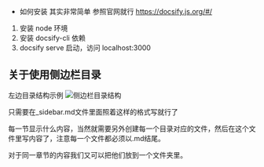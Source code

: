 - 如何安装
  其实非常简单 参照官网就行
  https://docsify.js.org/#/

1. 安装 node 环境
2. 安装 docsify-cli 依赖
3. docsify serve 启动，访问 localhost:3000

## 关于使用侧边栏目录
左边目录结构示例
![侧边栏目录结构](https://upload-images.jianshu.io/upload_images/3971414-5ba4ad255f5d878f.png)

只需要在_sidebar.md文件里面照着这样的格式写就行了

每一节显示什么内容，当然就需要另外创建每一个目录对应的文件，然后在这个文件里写内容了，注意每一个文件都必须以.md结尾。

对于同一章节的内容我们又可以把他们放到一个文件夹里。